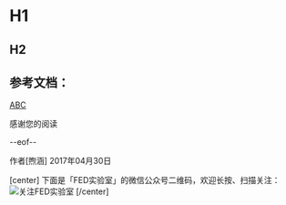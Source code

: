 # H1

## H2

## 参考文档：
[ABC](ABC)

感谢您的阅读

--eof--

作者[煦涵]
2017年04月30日

[center]
下面是「FED实验室」的微信公众号二维码，欢迎长按、扫描关注：
![关注FED实验室](https://github.com/zuojj/fedlab/blob/master/fedlab_qrcode.jpg)
[/center]
